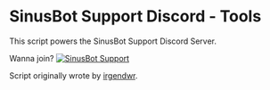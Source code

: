 # SinusBot Support Discord - Tools

This script powers the SinusBot Support Discord Server.

Wanna join?
[![SinusBot Support](https://discord.com/api/guilds/152947849393471488/embed.png?style=banner1)](https://discord.gg/h6s5Ykc)

Script originally wrote by [irgendwr](https://github.com/irgendwr/sinusbot-scripts).
